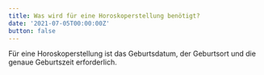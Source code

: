 ```yaml
---
title: Was wird für eine Horoskoperstellung benötigt?
date: '2021-07-05T00:00:00Z'
button: false
---
```

Für eine Horoskoperstellung ist das Geburtsdatum, der Geburtsort und die genaue Geburtszeit erforderlich.